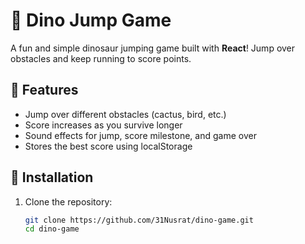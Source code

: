 # 🦖 Dino Jump Game

A fun and simple dinosaur jumping game built with **React**! Jump over obstacles and keep running to score points.



## 🚀 Features

- Jump over different obstacles (cactus, bird, etc.)
- Score increases as you survive longer
- Sound effects for jump, score milestone, and game over
- Stores the best score using localStorage

## 🔧 Installation

1. Clone the repository:

   ```bash
   git clone https://github.com/31Nusrat/dino-game.git
   cd dino-game
